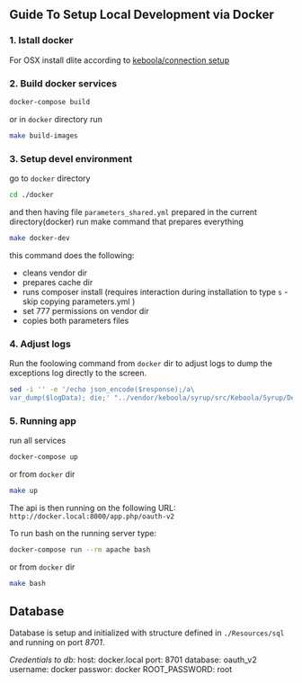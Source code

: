 ## Guide To Setup Local Development via Docker
### 1. Istall docker
For OSX install dlite according to [keboola/connection setup](https://github.com/keboola/connection/blob/master/DOCKER.md#mac-osx)

### 2. Build docker services
```bash
docker-compose build
```
or in `docker` directory run
```bash
make build-images
```
### 3. Setup devel environment
go to `docker` directory
```bash
cd ./docker
```
and then having file `parameters_shared.yml` prepared in the current directory(docker) run make command that prepares everything
```bash
make docker-dev
```
this command does the following:
- cleans vendor dir
- prepares cache dir
- runs composer install (requires interaction during installation to type `s` - skip copying parameters.yml )
- set 777 permissions on vendor dir
- copies both parameters files

### 4. Adjust logs
Run the foolowing command from `docker` dir to adjust logs to dump the exceptions log directly to the screen.
```bash
sed -i '' -e '/echo json_encode($response);/a\
var_dump($logData); die;' "../vendor/keboola/syrup/src/Keboola/Syrup/Debug/ExceptionHandler.php"
```

### 5. Running app
run all services
```bash
docker-compose up
```
or from `docker` dir
```bash
make up
```

The api is then running on the following URL:
`http://docker.local:8000/app.php/oauth-v2`

To run bash on the running server type:
```bash
docker-compose run --rm apache bash
```
or from `docker` dir
```bash
make bash
```

## Database
Database is setup and initialized with structure defined in `./Resources/sql` and running on port *8701*.

*Credentials to db:*
host: docker.local
port: 8701
database: oauth_v2
username: docker
passwor: docker
ROOT_PASSWORD: root
